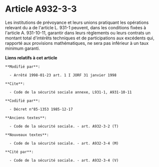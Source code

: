# Article A932-3-3

Les institutions de prévoyance et leurs unions pratiquant les opérations relevant du a de l'article L. 931-1 peuvent, dans
les conditions fixées à l'article A. 931-10-11, garantir dans leurs règlements ou leurs contrats un montant total d'intérêts
techniques et de participations aux excédents qui, rapporté aux provisions mathématiques, ne sera pas inférieur à un taux
minimum garanti.

**Liens relatifs à cet article**

	**Modifié par**:

	  - Arrêté 1998-01-23 art. 1 I JORF 31 janvier 1998

	**Cite**:

	  - Code de la sécurité sociale annexe, L931-1, A931-10-11

	**Codifié par**:

	  - Décret n°85-1353 1985-12-17

	**Anciens textes**:

	  - Code de la sécurité sociale. - art. A932-3-2 (T)

	**Nouveaux textes**:

	  - Code de la sécurité sociale. - art. A932-3-4 (M)

	**Cité par**:

	  - Code de la sécurité sociale. - art. A932-3-4 (V)
